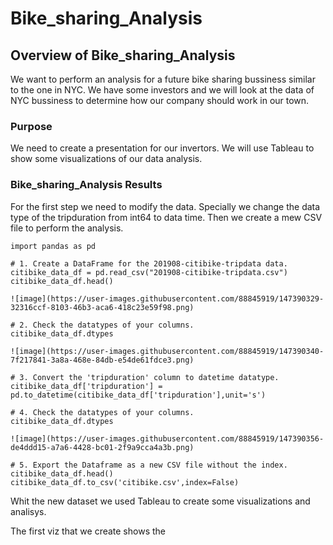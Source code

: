 # Bike_sharing_Analysis


## Overview of Bike_sharing_Analysis

We want to perform an analysis for a future bike sharing bussiness similar to the one in NYC. We have some investors and we will look at the data of NYC bussiness to determine how our company should work in our town. 

### Purpose

We need to create a presentation for our invertors. We will use Tableau to show some visualizations of our data analysis.

### Bike_sharing_Analysis Results

For the first step we need to modify the data. Specially we change the data type of the tripduration from int64 to data time. Then we create a mew CSV file to perform the analysis.

    import pandas as pd

    # 1. Create a DataFrame for the 201908-citibike-tripdata data. 
    citibike_data_df = pd.read_csv("201908-citibike-tripdata.csv")
    citibike_data_df.head()
    
    ![image](https://user-images.githubusercontent.com/88845919/147390329-32316ccf-8103-46b3-aca6-418c23e59f98.png)

    # 2. Check the datatypes of your columns. 
    citibike_data_df.dtypes
    
    ![image](https://user-images.githubusercontent.com/88845919/147390340-7f217841-3a8a-468e-84db-e54de61fdce3.png)

    # 3. Convert the 'tripduration' column to datetime datatype.
    citibike_data_df['tripduration'] = pd.to_datetime(citibike_data_df['tripduration'],unit='s')
    
    # 4. Check the datatypes of your columns. 
    citibike_data_df.dtypes
    
    ![image](https://user-images.githubusercontent.com/88845919/147390356-de4ddd15-a7a6-4428-bc01-2f9a9cca4a3b.png)
    
    # 5. Export the Dataframe as a new CSV file without the index.
    citibike_data_df.head()
    citibike_data_df.to_csv('citibike.csv',index=False)
    
Whit the new dataset we used Tableau to create some visualizations and analisys.

The first viz that we create shows the 
